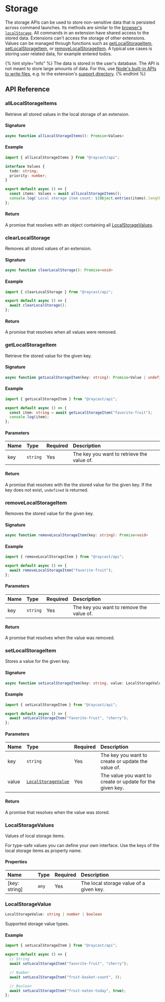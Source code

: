# Storage

The storage APIs can be used to store non-sensitive data that is persisted across command launches. Its methods are similar to the [browser's `localStorage`](https://developer.mozilla.org/en-US/docs/Web/API/Window/localStorage). All commands in an extension have shared access to the stored data. Extensions can't access the storage of other extensions. Values can be managed through functions such as [getLocalStorageItem](storage.md#getLocalStorageItem), [setLocalStorageItem](storage.md#setLocalStorageItem), or [removeLocalStorageItem](storage.md#removeLocalStorageItem). A typical use cases is storing user related data, for example entered todos.

{% hint style="info" %}
The data is stored in the user's database. The API is not meant to store large amounts of data. For this, use [Node's built-in APIs to write files](https://nodejs.dev/learn/writing-files-with-nodejs), e.g. to the extension's [support directory](environment.md#environment).
{% endhint %}

## API Reference

### allLocalStorageItems

Retrieve all stored values in the local storage of an extension.

#### Signature

```typescript
async function allLocalStorageItems(): Promise<Values>
```

#### Example

```typescript
import { allLocalStorageItems } from "@raycast/api";

interface Values {
  todo: string;
  priority: number;
}

export default async () => {
  const items: Values = await allLocalStorageItems();
  console.log(`Local storage item count: ${Object.entries(items).length}`);
};
```

#### Return

A promise that resolves with an object containing all [LocalStorageValues](#localstoragevalues).

### clearLocalStorage

Removes all stored values of an extension.

#### Signature

```typescript
async function clearLocalStorage(): Promise<void>
```

#### Example

```typescript
import { clearLocalStorage } from "@raycast/api";

export default async () => {
  await clearLocalStorage();
};
```

#### Return

A promise that resolves when all values were removed.

### getLocalStorageItem

Retrieve the stored value for the given key.

#### Signature

```typescript
async function getLocalStorageItem(key: string): Promise<Value | undefined>
```

#### Example

```typescript
import { getLocalStorageItem } from "@raycast/api";

export default async () => {
  const item: string = await getLocalStorageItem("favorite-fruit");
  console.log(item);
};
```

#### Parameters

| Name | Type | Required | Description |
| :--- | :--- | :--- | :--- |
| key | <code>string</code> | Yes | The key you want to retrieve the value of. |

#### Return

A promise that resolves with the the stored value for the given key. If the key does not exist, `undefined` is returned.

### removeLocalStorageItem

Removes the stored value for the given key.

#### Signature

```typescript
async function removeLocalStorageItem(key: string): Promise<void>
```

#### Example

```typescript
import { removeLocalStorageItem } from "@raycast/api";

export default async () => {
  await removeLocalStorageItem("favorite-fruit");
};
```

#### Parameters

| Name | Type | Required | Description |
| :--- | :--- | :--- | :--- |
| key | <code>string</code> | Yes | The key you want to remove the value of. |

#### Return

A promise that resolves when the value was removed.

### setLocalStorageItem

Stores a value for the given key.

#### Signature

```typescript
async function setLocalStorageItem(key: string, value: LocalStorageValue): Promise<void>
```

#### Example

```typescript
import { setLocalStorageItem } from "@raycast/api";

export default async () => {
  await setLocalStorageItem("favorite-fruit", "cherry");
};
```

#### Parameters

| Name | Type | Required | Description |
| :--- | :--- | :--- | :--- |
| key | <code>string</code> | Yes | The key you want to create or update the value of. |
| value | <code>[LocalStorageValue](#localstoragevalue)</code> | Yes | The value you want to create or update for the given key. |

#### Return

A promise that resolves when the value was stored.

### LocalStorageValues

Values of local storage items.

For type-safe values you can define your own interface. Use the keys of the local storage items as property name.

#### Properties

| Name | Type | Required | Description |
| :--- | :--- | :--- | :--- |
| [key: string] | <code>any</code> | Yes | The local storage value of a given key. |

### LocalStorageValue

```typescript
LocalStorageValue: string | number | boolean
```

Supported storage value types.

#### Example

```typescript
import { setLocalStorageItem } from "@raycast/api";

export default async () => {
  // String
  await setLocalStorageItem("favorite-fruit", "cherry");

  // Number
  await setLocalStorageItem("fruit-basket-count", 3);

  // Boolean
  await setLocalStorageItem("fruit-eaten-today", true);
};
```
